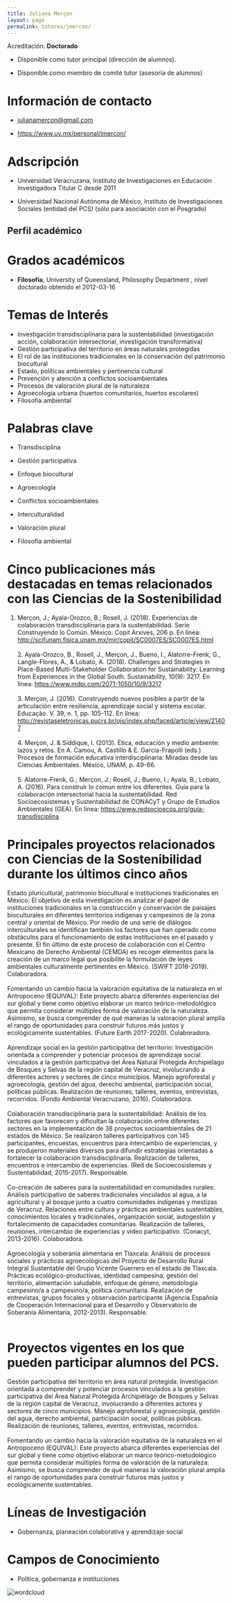 ```yaml
---
title: Juliana Merçon
layout: page
permalink: tutores/jmercon/
---
```


Acreditación: **Doctorado**


 - Disponible como tutor principal (dirección de alumnos).


 - Disponible como miembro de comité tutor (asesoría de alumnos)





# Información de contacto

 - <julianamercon@gmail.com>


 - <a href="https://www.uv.mx/personal/jmercon/" rel="nofollow">https://www.uv.mx/personal/jmercon/</a>




# Adscripción


 - Universidad Veracruzana, Instituto de Investigaciones en Educación     Investigadora Titular C  desde 2011
 

 - Universidad Nacional Autónoma de México, Instituto de Investigaciones Sociales (entidad del PCS) (sólo para asociación con el Posgrado)  





## Perfil académico


# Grados académicos


 - **Filosofía**, University of Queensland, Philosophy Department , nivel doctorado obtenido el 2012-03-16




# Temas de Interés

- Investigación transdisciplinaria para la sustentabilidad (investigación acción, colaboración intersectorial, investigación transformativa)
- Gestión participativa del territorio en áreas naturales protegidas
- El rol de las instituciones tradicionales en la conservación del patrimonio biocultural
- Estado, políticas ambientales y pertinencia cultural
- Prevención y atención a conflictos socioambientales
- Procesos de valoración plural de la naturaleza
- Agroecología urbana (huertos comunitarios, huertos escolares)
- Filosofía ambiental



# Palabras clave


 - Transdisciplina

 - Gestión participativa

 - Enfoque biocultural

 - Agroecología

 - Conflictos socioambientales

 - Interculturalidad

 - Valoración plural

 - Filosofía ambiental




# Cinco publicaciones más destacadas en temas relacionados con las Ciencias de la Sostenibilidad

1. Merçon, J.; Ayala-Orozco, B.; Rosell, J. (2018). Experiencias de colaboración transdisciplinaria para la sustentabilidad. Serie Construyendo lo Común. México: Copit Arxives, 206 p.  En línea: http://scifunam.fisica.unam.mx/mir/copit/SC0007ES/SC0007ES.html<br /><br />2. Ayala-Orozco, B., Rosell, J., Merçon, J., Bueno, I., Alatorre-Frenk, G., Langle-Flores, A., &amp; Lobato, A. (2018). Challenges and Strategies in Place-Based Multi-Stakeholder Collaboration for Sustainability: Learning from Experiences in the Global South. Sustainability, 10(9): 3217. En línea:  https://www.mdpi.com/2071-1050/10/9/3217<br /><br />3. Merçon, J. (2016). Construyendo nuevos posibles a partir de la articulación entre resiliencia, aprendizaje social y sistema escolar. Educação. V. 39, n. 1, pp. 105-112. En línea: http://revistaseletronicas.pucrs.br/ojs/index.php/faced/article/view/21407<br /><br />4. Merçon, J. &amp; Siddique, I. (2013). Ética, educación y medio ambiente: lazos y retos. En A. Camou, A. Castillo &amp; E. García-Frapolli (eds.) Procesos de formación educativa interdisciplinaria: Miradas desde las Ciencias Ambientales. México, UNAM, p. 49-66.<br /><br />5. Alatorre-Frenk, G.; Merçon, J.; Rosell, J.; Bueno, I.; Ayala, B.; Lobato, A. (2016). Para construir lo comun entre los diferentes. Guía para la colaboración intersectorial hacia la sustentabilidad. Red Socioecosistemas y Sustentabilidad de CONACyT y Grupo de Estudios Ambientales (GEA). En línea: https://www.redsocioecos.org/guia-transdisciplina




# Principales proyectos relacionados con Ciencias de la Sostenibilidad durante los últimos cinco años

Estado pluricultural, patrimonio biocultural e instituciones tradicionales en México: El objetivo de esta investigación es analizar el papel de instituciones tradicionales en la construcción y conservación de paisajes bioculturales en diferentes territorios indígenas y campesinos de la zona central y oriental de México. Por medio de una serie de diálogos interculturales se identifican también los factores que han operado como obstáculos para el funcionamiento de estas instituciones en el pasado y presente. El fin último de este proceso de colaboración con el Centro Mexicano de Derecho Ambiental (CEMDA) es recoger elementos para la creación de un marco legal que posibilite la formulación de leyes ambientales culturalmente pertinentes en México. (SWIFT 2018-2019). Colaboradora.<br /><br />Fomentando un cambio hacia la valoración equitativa de la naturaleza en el Antropoceno (EQUIVAL): Este proyecto abarca diferentes experiencias del sur global y tiene como objetivo elaborar un marco teórico-metodológico que permita considerar múltiples forma de valoración de la naturaleza. Asimismo, se busca comprender de qué maneras la valoración plural amplía el rango de oportunidades para construir futuros más justos y ecológicamente sustentables. (Future Earth 2017-2020). Colaboradora.<br /><br />Aprendizaje social en la gestión participativa del territorio: Investigación orientada a comprender y potenciar procesos de aprendizaje social vinculados a la gestión participativa del Área Natural Protegida Archipiélago de Bosques y Selvas de la región capital de Veracruz, involucrando a diferentes actores y sectores de cinco municipios. Manejo agroforestal y agroecología, gestión del agua, derecho ambiental, participación social, políticas públicas. Realización de reuniones, talleres, eventos, entrevistas, recorridos. (Fondo Ambiental Veracruzano, 2016). Colaboradora.<br /><br />Colaboración transdisciplinaria para la sustentabilidad: Análisis de los factores que favorecen y dificultan la colaboración entre diferentes sectores en la implementación de 38 proyectos socioambientales de 21 estados de México. Se realizaron talleres participativos con 145 participantes, encuestas, encuentros para intercambio de experiencias, y se produjeron materiales diversos para difundir estrategias orientadas a fortalecer la colaboración transdisciplinaria. Realización de talleres, encuentros e intercambio de experiencias. (Red de Socioecosistemas y Sustentabilidad, 2015-2017). Responsable.<br /><br />Co-creación de saberes para la sustentabilidad en comunidades rurales: Análisis participativo de saberes tradicionales vinculados al agua, a la agricultural y al bosque junto a cuatro comunidades indígenas y mestizas de Veracruz. Relaciones entre cultura y prácticas ambientales sustentables, conocimientos locales y tradicionales, organización social, autogestión y fortalecimiento de capacidades comunitarias. Realización de talleres, reuniones, intercambio de experiencias y video participativo. (Conacyt, 2013-2016). Colaboradora.<br /><br />Agroecología y soberanía alimentaria en Tlaxcala: Análisis de procesos sociales y prácticas agroecológicas del Proyecto de Desarrollo Rural Integral Sustentable del Grupo Vicente Guerrero en el estado de Tlaxcala. Prácticas ecológico-productivas, identidad campesina, gestión del territorio, alimentación saludable, enfoque de género, metodología campesino/a a campesino/a, política comunitaria. Realización de entrevistas, grupos focales y observación participante (Agencia Española de Cooperación Internacional para el Desarrollo y Observatorio de Soberanía Alimentaria, 2012-2013). Responsable.<br /><br />




# Proyectos vigentes en los que pueden participar alumnos del PCS.

Gestión participativa del territorio en área natural protegida: Investigación orientada a comprender y potenciar procesos vinculados a la gestión participativa del Área Natural Protegida Archipiélago de Bosques y Selvas de la región capital de Veracruz, involucrando a diferentes actores y sectores de cinco municipios. Manejo agroforestal y agroecología, gestión del agua, derecho ambiental, participación social, políticas públicas. Realización de reuniones, talleres, eventos, entrevistas, recorridos. <br /><br />Fomentando un cambio hacia la valoración equitativa de la naturaleza en el Antropoceno (EQUIVAL): Este proyecto abarca diferentes experiencias del sur global y tiene como objetivo elaborar un marco teórico-metodológico que permita considerar múltiples forma de valoración de la naturaleza. Asimismo, se busca comprender de qué maneras la valoración plural amplía el rango de oportunidades para construir futuros más justos y ecológicamente sustentables.




# Líneas de Investigación


 - Gobernanza, planeación colaborativa y aprendizaje social





# Campos de Conocimiento

 - Política, gobernanza e instituciones



![wordcloud](https://sostenibilidad.posgrado.unam.mx/media/perfil-academico/187/wordcloud.png)
